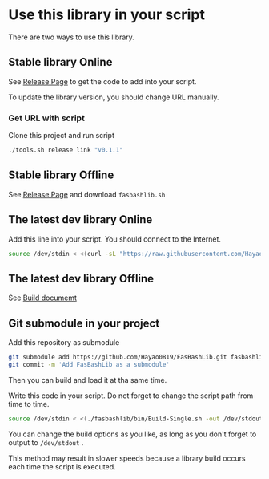 # Use this library in your script

There are two ways to use this library.

## Stable library Online

See [Release Page](https://github.com/Hayao0819/FasBashLib/releases) to get the code to add into your script.

To update the library version, you should change URL manually.

### Get URL with script

Clone this project and run script

```bash
./tools.sh release link "v0.1.1"
```

## Stable library Offline

See [Release Page](https://github.com/Hayao0819/FasBashLib/releases) and download `fasbashlib.sh`


## The latest dev library Online

Add this line into your script. You should connect to the Internet.

```bash
source /dev/stdin < <(curl -sL "https://raw.githubusercontent.com/Hayao0819/FasBashLib/build-0.1.x/fasbashlib.sh")
```

## The latest dev library Offline

See [Build documemt](./BUILD.md)

## Git submodule in your project

Add this repository as submodule

```bash
git submodule add https://github.com/Hayao0819/FasBashLib.git fasbashlib
git commit -m 'Add FasBashLib as a submodule'
```

Then you can build and load it at tha same time.

Write this code in your script. Do not forget to change the script path from time to time.

```bash
source /dev/stdin < <(./fasbashlib/bin/Build-Single.sh -out /dev/stdout)
```

You can change the build options as you like, as long as you don't forget to output to `/dev/stdout` .

This method may result in slower speeds because a library build occurs each time the script is executed.
